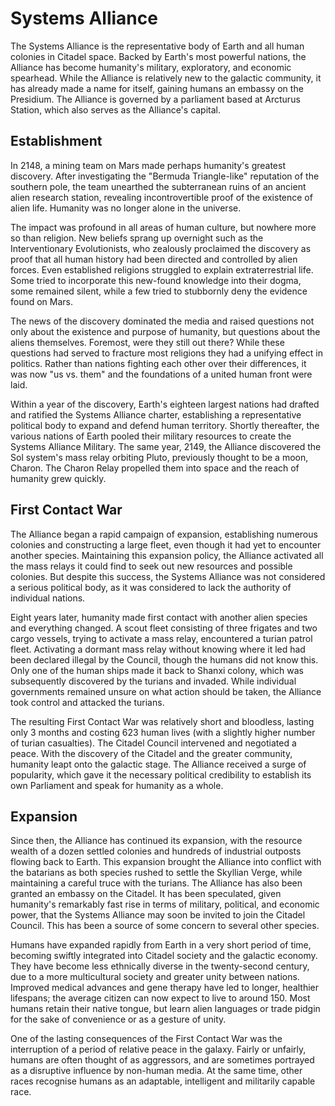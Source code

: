# Systems Alliance
The Systems Alliance is the representative body of Earth and all human colonies in Citadel space. Backed by Earth's most powerful nations, the Alliance has become humanity's military, exploratory, and economic spearhead. While the Alliance is relatively new to the galactic community, it has already made a name for itself, gaining humans an embassy on the Presidium. The Alliance is governed by a parliament based at Arcturus Station, which also serves as the Alliance's capital.

## Establishment
In 2148, a mining team on Mars made perhaps humanity's greatest discovery. After investigating the "Bermuda Triangle-like" reputation of the southern pole, the team unearthed the subterranean ruins of an ancient alien research station, revealing incontrovertible proof of the existence of alien life. Humanity was no longer alone in the universe.

The impact was profound in all areas of human culture, but nowhere more so than religion. New beliefs sprang up overnight such as the Interventionary Evolutionists, who zealously proclaimed the discovery as proof that all human history had been directed and controlled by alien forces. Even established religions struggled to explain extraterrestrial life. Some tried to incorporate this new-found knowledge into their dogma, some remained silent, while a few tried to stubbornly deny the evidence found on Mars.

The news of the discovery dominated the media and raised questions not only about the existence and purpose of humanity, but questions about the aliens themselves. Foremost, were they still out there? While these questions had served to fracture most religions they had a unifying effect in politics. Rather than nations fighting each other over their differences, it was now "us vs. them" and the foundations of a united human front were laid.

Within a year of the discovery, Earth's eighteen largest nations had drafted and ratified the Systems Alliance charter, establishing a representative political body to expand and defend human territory. Shortly thereafter, the various nations of Earth pooled their military resources to create the Systems Alliance Military. The same year, 2149, the Alliance discovered the Sol system's mass relay orbiting Pluto, previously thought to be a moon, Charon. The Charon Relay propelled them into space and the reach of humanity grew quickly.

## First Contact War
The Alliance began a rapid campaign of expansion, establishing numerous colonies and constructing a large fleet, even though it had yet to encounter another species. Maintaining this expansion policy, the Alliance activated all the mass relays it could find to seek out new resources and possible colonies. But despite this success, the Systems Alliance was not considered a serious political body, as it was considered to lack the authority of individual nations.

Eight years later, humanity made first contact with another alien species and everything changed. A scout fleet consisting of three frigates and two cargo vessels, trying to activate a mass relay, encountered a turian patrol fleet. Activating a dormant mass relay without knowing where it led had been declared illegal by the Council, though the humans did not know this. Only one of the human ships made it back to Shanxi colony, which was subsequently discovered by the turians and invaded. While individual governments remained unsure on what action should be taken, the Alliance took control and attacked the turians.

The resulting First Contact War was relatively short and bloodless, lasting only 3 months and costing 623 human lives (with a slightly higher number of turian casualties). The Citadel Council intervened and negotiated a peace. With the discovery of the Citadel and the greater community, humanity leapt onto the galactic stage. The Alliance received a surge of popularity, which gave it the necessary political credibility to establish its own Parliament and speak for humanity as a whole.

## Expansion
Since then, the Alliance has continued its expansion, with the resource wealth of a dozen settled colonies and hundreds of industrial outposts flowing back to Earth. This expansion brought the Alliance into conflict with the batarians as both species rushed to settle the Skyllian Verge, while maintaining a careful truce with the turians. The Alliance has also been granted an embassy on the Citadel. It has been speculated, given humanity's remarkably fast rise in terms of military, political, and economic power, that the Systems Alliance may soon be invited to join the Citadel Council. This has been a source of some concern to several other species.

Humans have expanded rapidly from Earth in a very short period of time, becoming swiftly integrated into Citadel society and the galactic economy. They have become less ethnically diverse in the twenty-second century, due to a more multicultural society and greater unity between nations. Improved medical advances and gene therapy have led to longer, healthier lifespans; the average citizen can now expect to live to around 150. Most humans retain their native tongue, but learn alien languages or trade pidgin for the sake of convenience or as a gesture of unity.

One of the lasting consequences of the First Contact War was the interruption of a period of relative peace in the galaxy. Fairly or unfairly, humans are often thought of as aggressors, and are sometimes portrayed as a disruptive influence by non-human media. At the same time, other races recognise humans as an adaptable, intelligent and militarily capable race.